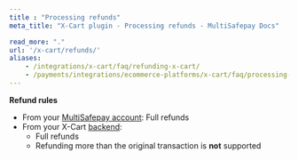 ```yaml
---
title : "Processing refunds"
meta_title: "X-Cart plugin - Processing refunds - MultiSafepay Docs"

read_more: "."
url: '/x-cart/refunds/'
aliases: 
    - /integrations/x-cart/faq/refunding-x-cart/
    - /payments/integrations/ecommerce-platforms/x-cart/faq/processing-refunds/
---
```


**Refund rules**  

- From your [MultiSafepay account](/account/multisafepay-account/processing-refunds/): Full refunds 
- From your X-Cart [backend](/getting-started/glossary/#backend):  
    - Full refunds
    - Refunding more than the original transaction is **not** supported

